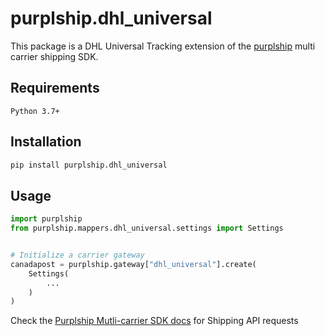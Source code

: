 # purplship.dhl_universal

This package is a DHL Universal Tracking extension of the [purplship](https://pypi.org/project/purplship) multi carrier shipping SDK.

## Requirements

`Python 3.7+`

## Installation

```bash
pip install purplship.dhl_universal
```

## Usage

```python
import purplship
from purplship.mappers.dhl_universal.settings import Settings


# Initialize a carrier gateway
canadapost = purplship.gateway["dhl_universal"].create(
    Settings(
        ...
    )
)
```

Check the [Purplship Mutli-carrier SDK docs](https://sdk.purplship.com) for Shipping API requests
